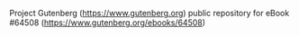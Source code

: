 Project Gutenberg (https://www.gutenberg.org) public repository for
eBook #64508 (https://www.gutenberg.org/ebooks/64508)
